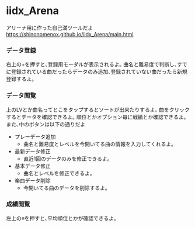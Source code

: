 # iidx_Arena
アリーナ用に作った自己満ツールだよ
https://shinonomenox.github.io/iidx_Arena/main.html


### データ登録
右上の+を押すと､登録用モーダルが表示されるよ｡
曲名と難易度で判断し､すでに登録されている曲だったらデータのみ追加､登録されていない曲だったら新規登録するよ｡

### データ閲覧
上のLVとか曲名ってとこをタップするとソートが出来たりするよ｡
曲をクリックするとデータを確認できるよ｡
順位とかオプション毎に戦績とか確認できるよ｡
また､中のボタンは以下の通りだよ

  - プレーデータ追加
    - 曲名と難易度とレベルを今開いてる曲の情報を入力してくれるよ｡　
  - 最新データ修正
    - 直近1回のデータのみを修正できるよ｡　
  - 基本データ修正
    - 曲名とレベルを修正できるよ｡　
  - 楽曲データ削除
    - 今開いてる曲のデータを削除するよ｡　
    
### 成績閲覧
左上の≡を押すと､平均順位とかが確認できるよ｡
